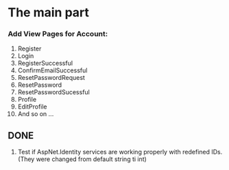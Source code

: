 # The main part
### Add View Pages for Account:
  1. Register
  2. Login
  3. RegisterSuccessful
  4. ConfirmEmailSuccessful
  5. ResetPasswordRequest
  6. ResetPassword
  7. ResetPasswordSucessful
  8. Profile
  9. EditProfile
  10. And so on ...
## DONE
1. Test if AspNet.Identity services are working properly with redefined IDs. (They were changed from default string ti int)
